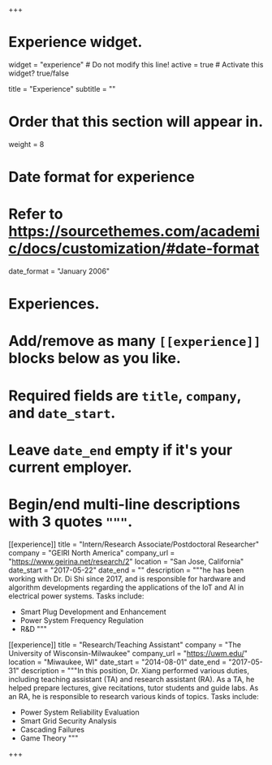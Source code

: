 +++
# Experience widget.
widget = "experience"  # Do not modify this line!
active = true  # Activate this widget? true/false

title = "Experience"
subtitle = ""

# Order that this section will appear in.
weight = 8

# Date format for experience
#   Refer to https://sourcethemes.com/academic/docs/customization/#date-format
date_format = "January 2006"

# Experiences.
#   Add/remove as many `[[experience]]` blocks below as you like.
#   Required fields are `title`, `company`, and `date_start`.
#   Leave `date_end` empty if it's your current employer.
#   Begin/end multi-line descriptions with 3 quotes `"""`.
[[experience]]
  title = "Intern/Research Associate/Postdoctoral Researcher"
  company = "GEIRI North America"
  company_url = "https://www.geirina.net/research/2"
  location = "San Jose, California"
  date_start = "2017-05-22"
  date_end = ""
  description = """he has been working with Dr. Di Shi since 2017, and is responsible for hardware and algorithm developments regarding the applications of the IoT and AI in electrical power systems. Tasks include:   
  * Smart Plug Development and Enhancement
  * Power System Frequency Regulation 
  * R&D
  """

[[experience]]
  title = "Research/Teaching Assistant"
  company = "The University of Wisconsin-Milwaukee"
  company_url = "https://uwm.edu/"
  location = "Miwaukee, WI"
  date_start = "2014-08-01"
  date_end = "2017-05-31"
  description = """In this position, Dr. Xiang performed various duties, including teaching assistant (TA) and research assistant (RA). As a TA, he helped prepare lectures, give recitations, tutor students and guide labs. As an RA, he is responsible to research various kinds of topics.  Tasks include: 
  * Power System Reliability Evaluation
  * Smart Grid Security Analysis
  * Cascading Failures
  * Game Theory
  """
  
+++

